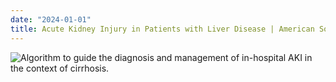 ```yaml
---
date: "2024-01-01"
title: Acute Kidney Injury in Patients with Liver Disease | American Society of Nephrology
---
```


![Algorithm to guide the diagnosis and management of in-hospital AKI in the context of cirrhosis.](https://i.imgur.com/607umEl.png)